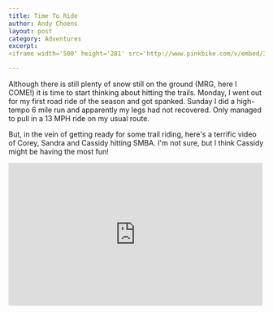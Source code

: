 ```yaml
---
title: Time To Ride
author: Andy Choens
layout: post
category: Adventures
excerpt:
<iframe width='500' height='281' src='http://www.pinkbike.com/v/embed/383532/?colors=c80000' allowfullscreen frameborder='0'></iframe>

---
```


Although there is still plenty of snow still on the ground (MRG, here
I COME!) it is time to start thinking about hitting the
trails. Monday, I went out for my first road ride of the season and
got spanked. Sunday I did a high-tempo 6 mile run and apparently my
legs had not recovered. Only managed to pull in a 13 MPH ride on my
usual route.

But, in the vein of getting ready for some trail riding, here's a
terrific video of Corey, Sandra and Cassidy hitting SMBA. I'm not
sure, but I think Cassidy might be having the most fun!

<iframe width='500' height='281'
src='http://www.pinkbike.com/v/embed/383532/?colors=c80000'
allowfullscreen frameborder='0'></iframe>
